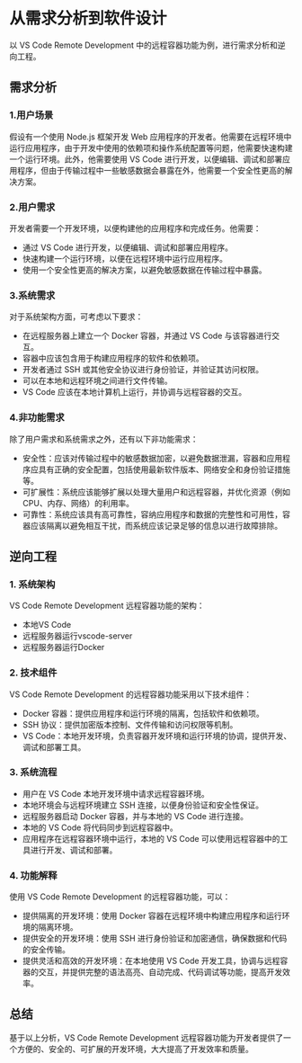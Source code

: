# 从需求分析到软件设计
以 VS Code Remote Development 中的远程容器功能为例，进行需求分析和逆向工程。

## 需求分析
### 1.用户场景
假设有一个使用 Node.js 框架开发 Web 应用程序的开发者。他需要在远程环境中运行应用程序，由于开发中使用的依赖项和操作系统配置等问题，他需要快速构建一个运行环境。此外，他需要使用 VS Code 进行开发，以便编辑、调试和部署应用程序，但由于传输过程中一些敏感数据会暴露在外，他需要一个安全性更高的解决方案。

### 2.用户需求
开发者需要一个开发环境，以便构建他的应用程序和完成任务。他需要：

- 通过 VS Code 进行开发，以便编辑、调试和部署应用程序。
- 快速构建一个运行环境，以便在远程环境中运行应用程序。
- 使用一个安全性更高的解决方案，以避免敏感数据在传输过程中暴露。

### 3.系统需求
对于系统架构方面，可考虑以下要求：

- 在远程服务器上建立一个 Docker 容器，并通过 VS Code 与该容器进行交互。
- 容器中应该包含用于构建应用程序的软件和依赖项。
- 开发者通过 SSH 或其他安全协议进行身份验证，并验证其访问权限。
- 可以在本地和远程环境之间进行文件传输。
- VS Code 应该在本地计算机上运行，并协调与远程容器的交互。

### 4.非功能需求
除了用户需求和系统需求之外，还有以下非功能需求：

- 安全性：应该对传输过程中的敏感数据加密，以避免数据泄漏，容器和应用程序应具有正确的安全配置，包括使用最新软件版本、网络安全和身份验证措施等。
- 可扩展性：系统应该能够扩展以处理大量用户和远程容器，并优化资源（例如 CPU、内存、网络）的利用率。
- 可靠性：系统应该具有高可靠性，容纳应用程序和数据的完整性和可用性，容器应该隔离以避免相互干扰，而系统应该记录足够的信息以进行故障排除。  

## 逆向工程
### 1. 系统架构
VS Code Remote Development 远程容器功能的架构：
- 本地VS Code
- 远程服务器运行vscode-server
- 远程服务器运行Docker

### 2. 技术组件
VS Code Remote Development 的远程容器功能采用以下技术组件：
- Docker 容器：提供应用程序和运行环境的隔离，包括软件和依赖项。
- SSH 协议：提供加密版本控制、文件传输和访问权限等机制。
- VS Code：本地开发环境，负责容器开发环境和运行环境的协调，提供开发、调试和部署工具。

### 3. 系统流程
- 用户在 VS Code 本地开发环境中请求远程容器环境。
- 本地环境会与远程环境建立 SSH 连接，以便身份验证和安全性保证。
- 远程服务器启动 Docker 容器，并与本地的 VS Code 进行连接。
- 本地的 VS Code 将代码同步到远程容器中。
- 应用程序在远程容器环境中运行，本地的 VS Code 可以使用远程容器中的工具进行开发、调试和部署。

### 4. 功能解释
使用 VS Code Remote Development 的远程容器功能，可以：

- 提供隔离的开发环境：使用 Docker 容器在远程环境中构建应用程序和运行环境的隔离环境。
- 提供安全的开发环境：使用 SSH 进行身份验证和加密通信，确保数据和代码的安全传输。
- 提供灵活和高效的开发环境：在本地使用 VS Code 开发工具，协调与远程容器的交互，并提供完整的语法高亮、自动完成、代码调试等功能，提高开发效率。

## 总结
基于以上分析，VS Code Remote Development 远程容器功能为开发者提供了一个方便的、安全的、可扩展的开发环境，大大提高了开发效率和质量。
